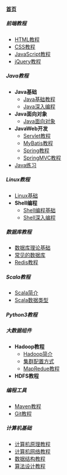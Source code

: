 #### [首页](?file=home-首页)

##### 前端教程

- [HTML教程](?file=01-前端教程/001-HTML教程 "HTML教程")
- [CSS教程](?file=01-前端教程/002-CSS教程 "CSS教程")
- [JavaScript教程](?file=01-前端教程/003-JavaScript教程 "JavaScript教程")
- [jQuery教程](?file=01-前端教程/004-jQuery教程 "jQuery教程")

##### Java教程

- **Java基础**
	- [Java基础教程](?file=02-Java教程/01-Java基础/001-Java基础教程 "Java基础教程")
	- [Java深入编程](?file=02-Java教程/01-Java基础/002-Java深入编程 "Java深入编程")
- **Java面向对象**
	- [Java面向对象](?file=02-Java教程/02-Java面向对象/001-Java面向对象 "Java面向对象")
- **JavaWeb开发**
	- [Servlet教程](?file=02-Java教程/03-JavaWeb开发/001-Servlet教程 "Servlet教程")
	- [MyBatis教程](?file=02-Java教程/03-JavaWeb开发/002-MyBatis教程 "MyBatis教程")
	- [Spring教程](?file=02-Java教程/03-JavaWeb开发/003-Spring教程 "Spring教程")
	- [SpringMVC教程](?file=02-Java教程/03-JavaWeb开发/004-SpringMVC教程 "SpringMVC教程")
- [Java练习](?file=02-Java教程/04-Java练习 "Java练习")

##### Linux教程

- [Linux基础](?file=03-Linux教程/01-Linux基础 "Linux基础")
- **Shell编程**
	- [Shell编程基础](?file=03-Linux教程/02-Shell编程/001-Shell编程基础 "Shell编程基础")
	- [Shell深入编程](?file=03-Linux教程/02-Shell编程/002-Shell深入编程 "Shell深入编程")

##### 数据库教程
- [数据库理论基础](?file=04-数据库教程/001-数据库理论基础 "数据库理论基础")
- [常见的数据库](?file=04-数据库教程/002-常见的数据库 "常见的数据库")
- [Redis教程](?file=04-数据库教程/003-Redis教程 "Redis教程")

##### Scala教程
- [Scala简介](?file=05-Scala教程/001-Scala简介 "Scala简介")
- [Scala数据类型](?file=05-Scala教程/002-Scala数据类型 "Scala数据类型")

##### Python3教程

##### 大数据组件
- **Hadoop教程**
	- [Hadoop简介](?file=07-大数据组件/01-Hadoop教程/001-Hadoop简介 "Hadoop简介")
	- [集群配置方式](?file=07-大数据组件/01-Hadoop教程/002-集群配置方式 "集群配置方式")
	- [MapRedue教程](?file=07-大数据组件/01-Hadoop教程/003-MapRedue教程 "MapRedue教程")
- **HDFS教程**

##### 编程工具
- [Maven教程](?file=08-编程工具/001-Maven教程 "Maven教程")
- [Git教程](?file=08-编程工具/002-Git教程 "Git教程")

##### 计算机基础
- [计算机原理教程](?file=09-计算机基础/001-计算机原理教程 "计算机原理教程")
- [计算机网络教程](?file=09-计算机基础/002-计算机网络教程 "计算机网络教程")
- [数据结构教程](?file=09-计算机基础/003-数据结构教程 "数据结构教程")
- [算法设计教程](?file=09-计算机基础/004-算法设计教程 "算法设计教程")